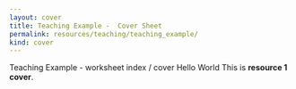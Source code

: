 ```yaml
---
layout: cover
title: Teaching Example -  Cover Sheet
permalink: resources/teaching/teaching_example/
kind: cover
---
```


Teaching Example - worksheet index / cover
Hello World This is **resource 1 cover**.